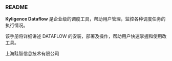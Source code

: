 ### README

**Kyligence Dataflow** 是企业级的调度工具，帮助用户管理，监控各种调度任务的执行情况。

该手册将详细讲述 DATAFLOW 的安装，部署及操作，帮助用户快速掌握和使用改工具。

上海跬智信息技术有限公司




